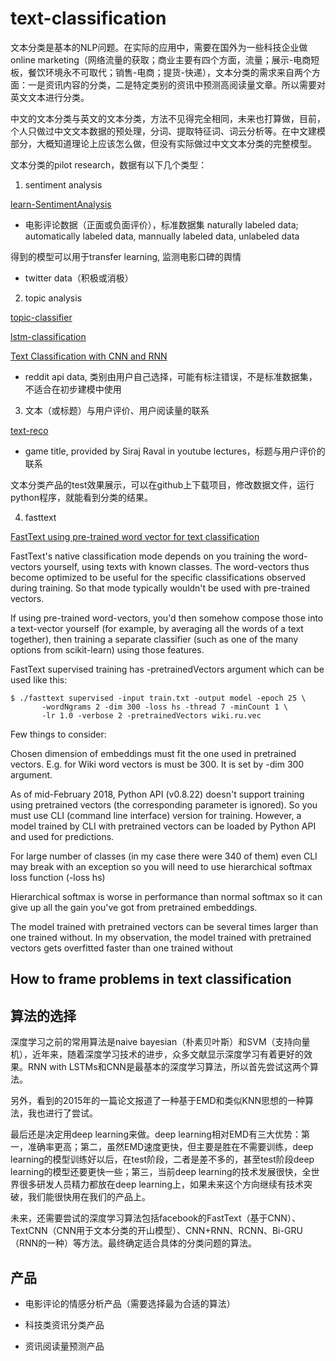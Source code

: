 # text-classification

文本分类是基本的NLP问题。在实际的应用中，需要在国外为一些科技企业做online marketing（网络流量的获取；商业主要有四个方面，流量；展示-电商短板，餐饮环境永不可取代；销售-电商；提货-快递），文本分类的需求来自两个方面：一是资讯内容的分类，二是特定类别的资讯中预测高阅读量文章。所以需要对英文文本进行分类。

中文的文本分类与英文的文本分类，方法不见得完全相同，未来也打算做，目前，个人只做过中文文本数据的预处理，分词、提取特征词、词云分析等。在中文建模部分，大概知道理论上应该怎么做，但没有实际做过中文文本分类的完整模型。

文本分类的pilot research，数据有以下几个类型：
1. sentiment analysis

[learn-SentimentAnalysis](https://github.com/mediaProduct2017?tab=repositories)

* 电影评论数据（正面或负面评价），标准数据集
naturally labeled data; automatically labeled data, mannually labeled data, unlabeled data

得到的模型可以用于transfer learning, 监测电影口碑的舆情

* twitter data（积极或消极）

2. topic analysis

[topic-classifier](https://github.com/mediaProduct2017/topic-classifier)

[lstm-classification](https://github.com/arfu2016/nlp/tree/master/nlp_models/lstm-classification)

[Text Classification with CNN and RNN](https://github.com/arfu2016/text-classification-cnn-rnn)

* reddit api data, 类别由用户自己选择，可能有标注错误，不是标准数据集，不适合在初步建模中使用

3. 文本（或标题）与用户评价、用户阅读量的联系

[text-reco](https://github.com/mediaProduct2017/text-reco)

* game title, provided by Siraj Raval in youtube lectures，标题与用户评价的联系

文本分类产品的test效果展示，可以在github上下载项目，修改数据文件，运行python程序，就能看到分类的结果。

4. fasttext

[FastText using pre-trained word vector for text classification](https://stackoverflow.com/questions/47692906/fasttext-using-pre-trained-word-vector-for-text-classification)

FastText's native classification mode depends on you training the word-vectors yourself, using texts with known classes. The word-vectors thus become optimized to be useful for the specific classifications observed during training. So that mode typically wouldn't be used with pre-trained vectors.

If using pre-trained word-vectors, you'd then somehow compose those into a text-vector yourself (for example, by averaging all the words of a text together), then training a separate classifier (such as one of the many options from scikit-learn) using those features.

FastText supervised training has -pretrainedVectors argument which can be used like this:

    $ ./fasttext supervised -input train.txt -output model -epoch 25 \
           -wordNgrams 2 -dim 300 -loss hs -thread 7 -minCount 1 \
           -lr 1.0 -verbose 2 -pretrainedVectors wiki.ru.vec
           
Few things to consider:

Chosen dimension of embeddings must fit the one used in pretrained vectors. E.g. for Wiki word vectors is must be 300. It is set by -dim 300 argument.

As of mid-February 2018, Python API (v0.8.22) doesn't support training using pretrained vectors (the corresponding parameter is ignored). So you must use CLI (command line interface) version for training. However, a model trained by CLI with pretrained vectors can be loaded by Python API and used for predictions.

For large number of classes (in my case there were 340 of them) even CLI may break with an exception so you will need to use hierarchical softmax loss function (-loss hs)

Hierarchical softmax is worse in performance than normal softmax so it can give up all the gain you've got from pretrained embeddings.

The model trained with pretrained vectors can be several times larger than one trained without.
In my observation, the model trained with pretrained vectors gets overfitted faster than one trained without           

## How to frame problems in text classification

## 算法的选择

深度学习之前的常用算法是naive bayesian（朴素贝叶斯）和SVM（支持向量机），近年来，随着深度学习技术的进步，众多文献显示深度学习有着更好的效果。RNN with LSTMs和CNN是最基本的深度学习算法，所以首先尝试这两个算法。

另外，看到的2015年的一篇论文报道了一种基于EMD和类似KNN思想的一种算法，我也进行了尝试。

最后还是决定用deep learning来做。deep learning相对EMD有三大优势：第一，准确率更高；第二，虽然EMD速度更快，但主要是胜在不需要训练，deep learning的模型训练好以后，在test阶段，二者是差不多的，甚至test阶段deep learning的模型还要更快一些；第三，当前deep learning的技术发展很快，全世界很多研发人员精力都放在deep learning上，如果未来这个方向继续有技术突破，我们能很快用在我们的产品上。

未来，还需要尝试的深度学习算法包括facebook的FastText（基于CNN）、TextCNN（CNN用于文本分类的开山模型）、CNN+RNN、RCNN、Bi-GRU（RNN的一种）等方法。最终确定适合具体的分类问题的算法。

## 产品

* 电影评论的情感分析产品（需要选择最为合适的算法）

* 科技类资讯分类产品

* 资讯阅读量预测产品

